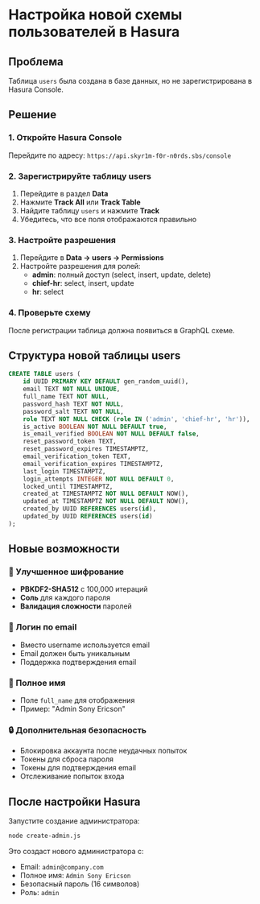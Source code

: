 # Настройка новой схемы пользователей в Hasura

## Проблема
Таблица `users` была создана в базе данных, но не зарегистрирована в Hasura Console.

## Решение

### 1. Откройте Hasura Console
Перейдите по адресу: `https://api.skyr1m-f0r-n0rds.sbs/console`

### 2. Зарегистрируйте таблицу users
1. Перейдите в раздел **Data**
2. Нажмите **Track All** или **Track Table**
3. Найдите таблицу `users` и нажмите **Track**
4. Убедитесь, что все поля отображаются правильно

### 3. Настройте разрешения
1. Перейдите в **Data → users → Permissions**
2. Настройте разрешения для ролей:
   - **admin**: полный доступ (select, insert, update, delete)
   - **chief-hr**: select, insert, update
   - **hr**: select

### 4. Проверьте схему
После регистрации таблица должна появиться в GraphQL схеме.

## Структура новой таблицы users

```sql
CREATE TABLE users (
    id UUID PRIMARY KEY DEFAULT gen_random_uuid(),
    email TEXT NOT NULL UNIQUE,
    full_name TEXT NOT NULL,
    password_hash TEXT NOT NULL,
    password_salt TEXT NOT NULL,
    role TEXT NOT NULL CHECK (role IN ('admin', 'chief-hr', 'hr')),
    is_active BOOLEAN NOT NULL DEFAULT true,
    is_email_verified BOOLEAN NOT NULL DEFAULT false,
    reset_password_token TEXT,
    reset_password_expires TIMESTAMPTZ,
    email_verification_token TEXT,
    email_verification_expires TIMESTAMPTZ,
    last_login TIMESTAMPTZ,
    login_attempts INTEGER NOT NULL DEFAULT 0,
    locked_until TIMESTAMPTZ,
    created_at TIMESTAMPTZ NOT NULL DEFAULT NOW(),
    updated_at TIMESTAMPTZ NOT NULL DEFAULT NOW(),
    created_by UUID REFERENCES users(id),
    updated_by UUID REFERENCES users(id)
);
```

## Новые возможности

### 🔐 Улучшенное шифрование
- **PBKDF2-SHA512** с 100,000 итераций
- **Соль** для каждого пароля
- **Валидация сложности** паролей

### 📧 Логин по email
- Вместо username используется email
- Email должен быть уникальным
- Поддержка подтверждения email

### 👤 Полное имя
- Поле `full_name` для отображения
- Пример: "Admin Sony Ericson"

### 🔒 Дополнительная безопасность
- Блокировка аккаунта после неудачных попыток
- Токены для сброса пароля
- Токены для подтверждения email
- Отслеживание попыток входа

## После настройки Hasura

Запустите создание администратора:
```bash
node create-admin.js
```

Это создаст нового администратора с:
- Email: `admin@company.com`
- Полное имя: `Admin Sony Ericson`
- Безопасный пароль (16 символов)
- Роль: `admin`
